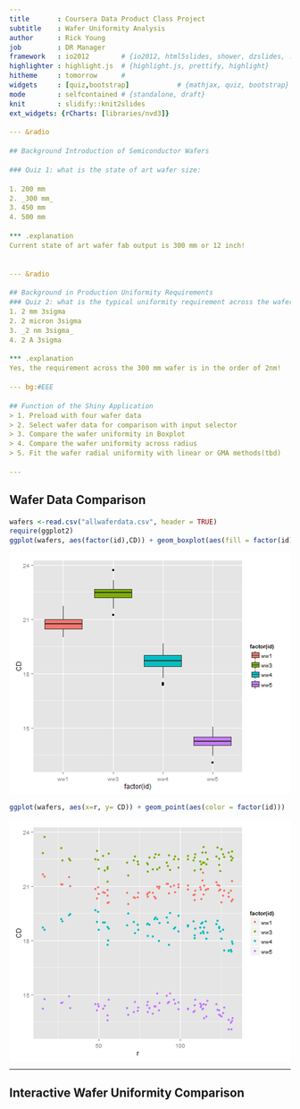 ```yaml
---
title       : Coursera Data Product Class Project
subtitle    : Wafer Uniformity Analysis
author      : Rick Young
job         : DR Manager
framework   : io2012        # {io2012, html5slides, shower, dzslides, ...}
highlighter : highlight.js  # {highlight.js, prettify, highlight}
hitheme     : tomorrow      # 
widgets     : [quiz,bootstrap]            # {mathjax, quiz, bootstrap}
mode        : selfcontained # {standalone, draft}
knit        : slidify::knit2slides
ext_widgets: {rCharts: [libraries/nvd3]}

--- &radio

## Background Introduction of Semiconductor Wafers

### Quiz 1: what is the state of art wafer size:

1. 200 mm
2. _300 mm_
3. 450 mm
4. 500 mm

*** .explanation 
Current state of art wafer fab output is 300 mm or 12 inch!


--- &radio

## Background in Production Uniformity Requirements
### Quiz 2: what is the typical uniformity requirement across the wafer:
1. 2 mm 3sigma
2. 2 micron 3sigma
3. _2 nm 3sigma_
4. 2 A 3sigma

*** .explanation 
Yes, the requirement across the 300 mm wafer is in the order of 2nm!

--- bg:#EEE

## Function of the Shiny Application
> 1. Preload with four wafer data
> 2. Select wafer data for comparison with input selector
> 3. Compare the wafer uniformity in Boxplot
> 4. Compare the wafer uniformity across radius
> 5. Fit the wafer radial uniformity with linear or GMA methods(tbd)

---
```


## Wafer Data Comparison

```r
wafers <-read.csv("allwaferdata.csv", header = TRUE)
require(ggplot2)
ggplot(wafers, aes(factor(id),CD)) + geom_boxplot(aes(fill = factor(id)))
```

<img src="assets/fig/simple-plot-1.png" title="plot of chunk simple-plot" alt="plot of chunk simple-plot" style="display: block; margin: auto;" />

```r
ggplot(wafers, aes(x=r, y= CD)) + geom_point(aes(color = factor(id)))
```

<img src="assets/fig/simple-plot-2.png" title="plot of chunk simple-plot" alt="plot of chunk simple-plot" style="display: block; margin: auto;" />

--- 

## Interactive Wafer Uniformity Comparison

<div id = 'chart1d477505cda' class = 'rChart nvd3'></div>
<script type='text/javascript'>
 $(document).ready(function(){
      drawchart1d477505cda()
    });
    function drawchart1d477505cda(){  
      var opts = {
 "dom": "chart1d477505cda",
"width":    800,
"height":    400,
"x": "r",
"y": "CD",
"group": "id",
"xlim": [      0,    150 ],
"type": "scatterChart",
"id": "chart1d477505cda" 
},
        data = [
 {
 "X": 1,
"x":      -47.12586,
"y":      -113.6432,
"CD":          21.07,
"id": "ww1",
"r":  123.026922204 
},
{
 "X": 2,
"x":      -21.97588,
"y":      -113.5862,
"CD":          20.79,
"id": "ww1",
"r": 115.6925413854 
},
{
 "X": 3,
"x":       3.174135,
"y":      -113.5291,
"CD":           21.3,
"id": "ww1",
"r": 113.5734638012 
},
{
 "X": 4,
"x":       28.32412,
"y":       -113.472,
"CD":          20.85,
"id": "ww1",
"r": 116.9536256718 
},
{
 "X": 5,
"x":       53.47416,
"y":       -113.415,
"CD":          20.11,
"id": "ww1",
"r": 125.3891861873 
},
{
 "X": 6,
"x":      -97.49921,
"y":      -81.45745,
"CD":          20.74,
"id": "ww1",
"r": 127.0488571815 
},
{
 "X": 7,
"x":      -72.34921,
"y":      -81.40037,
"CD":          20.54,
"id": "ww1",
"r": 108.9055940885 
},
{
 "X": 8,
"x":      -47.19918,
"y":      -81.34329,
"CD":          20.95,
"id": "ww1",
"r": 94.04516691833 
},
{
 "X": 9,
"x":       -22.0492,
"y":      -81.28623,
"CD":          20.42,
"id": "ww1",
"r": 84.22362143872 
},
{
 "X": 10,
"x":       3.100826,
"y":      -81.22913,
"CD":          20.66,
"id": "ww1",
"r": 81.28829363715 
},
{
 "X": 11,
"x":       28.25084,
"y":      -81.17205,
"CD":          20.97,
"id": "ww1",
"r": 85.94772633356 
},
{
 "X": 12,
"x":       53.40086,
"y":      -81.11497,
"CD":          20.65,
"id": "ww1",
"r": 97.11483000469 
},
{
 "X": 13,
"x":       78.55088,
"y":      -81.05788,
"CD":          20.28,
"id": "ww1",
"r": 112.8743578448 
},
{
 "X": 14,
"x":       103.7009,
"y":      -81.00079,
"CD":          20.17,
"id": "ww1",
"r": 131.5864911054 
},
{
 "X": 15,
"x":      -122.7225,
"y":      -49.21452,
"CD":          20.26,
"id": "ww1",
"r": 132.2228459272 
},
{
 "X": 16,
"x":      -97.57252,
"y":      -49.15741,
"CD":          20.75,
"id": "ww1",
"r": 109.2558813843 
},
{
 "X": 17,
"x":      -72.42249,
"y":      -49.10034,
"CD":          20.95,
"id": "ww1",
"r": 87.49777394835 
},
{
 "X": 18,
"x":      -47.27249,
"y":      -49.04327,
"CD":          19.99,
"id": "ww1",
"r": 68.11703636458 
},
{
 "X": 19,
"x":      -22.12248,
"y":      -48.98621,
"CD":          20.62,
"id": "ww1",
"r": 53.74991061867 
},
{
 "X": 20,
"x":       3.027533,
"y":      -48.92909,
"CD":          20.32,
"id": "ww1",
"r": 49.02266622996 
},
{
 "X": 21,
"x":       28.17754,
"y":      -48.87204,
"CD":           20.1,
"id": "ww1",
"r": 56.41320815388 
},
{
 "X": 22,
"x":       53.32751,
"y":      -48.81492,
"CD":          20.34,
"id": "ww1",
"r": 72.29605616772 
},
{
 "X": 23,
"x":       78.47756,
"y":      -48.75787,
"CD":          21.12,
"id": "ww1",
"r": 92.39078585276 
},
{
 "X": 24,
"x":       103.6276,
"y":      -48.70076,
"CD":          20.54,
"id": "ww1",
"r": 114.5008450027 
},
{
 "X": 25,
"x":      -122.7958,
"y":      -16.91448,
"CD":          20.76,
"id": "ww1",
"r": 123.9552666542 
},
{
 "X": 26,
"x":      -97.64574,
"y":       -16.8574,
"CD":          20.92,
"id": "ww1",
"r": 99.09017345281 
},
{
 "X": 27,
"x":      -72.49577,
"y":      -16.80033,
"CD":          20.62,
"id": "ww1",
"r": 74.41698566861 
},
{
 "X": 28,
"x":      -47.34576,
"y":       -16.7433,
"CD":          20.55,
"id": "ww1",
"r": 50.21911075345 
},
{
 "X": 29,
"x":      -22.19573,
"y":      -16.68618,
"CD":          21.09,
"id": "ww1",
"r":  27.7683098734 
},
{
 "X": 30,
"x":       2.954264,
"y":      -16.62913,
"CD":          21.52,
"id": "ww1",
"r": 16.88951273242 
},
{
 "X": 31,
"x":       28.10427,
"y":      -16.57205,
"CD":          21.01,
"id": "ww1",
"r": 32.62641312549 
},
{
 "X": 32,
"x":       53.25428,
"y":      -16.51496,
"CD":          20.07,
"id": "ww1",
"r":  55.7562753609 
},
{
 "X": 33,
"x":       78.40429,
"y":      -16.45788,
"CD":          20.41,
"id": "ww1",
"r": 80.11301083157 
},
{
 "X": 34,
"x":       103.5543,
"y":      -16.40078,
"CD":           20.8,
"id": "ww1",
"r": 104.8450219758 
},
{
 "X": 35,
"x":       128.7043,
"y":      -16.34366,
"CD":           20.4,
"id": "ww1",
"r": 129.7378590107 
},
{
 "X": 36,
"x":       -122.869,
"y":       15.38554,
"CD":          21.03,
"id": "ww1",
"r": 123.8285346844 
},
{
 "X": 37,
"x":      -97.71903,
"y":       15.44259,
"CD":          21.09,
"id": "ww1",
"r": 98.93170578762 
},
{
 "X": 38,
"x":      -72.56901,
"y":       15.49966,
"CD":          20.37,
"id": "ww1",
"r": 74.20579945325 
},
{
 "X": 39,
"x":      -47.41904,
"y":       15.55672,
"CD":          20.92,
"id": "ww1",
"r": 49.90567995409 
},
{
 "X": 40,
"x":      -22.26902,
"y":        15.6138,
"CD":          21.08,
"id": "ww1",
"r": 27.19742638928 
},
{
 "X": 41,
"x":       2.881018,
"y":       15.67087,
"CD":          21.66,
"id": "ww1",
"r": 15.93350028315 
},
{
 "X": 42,
"x":       28.03103,
"y":       15.72794,
"CD":          21.48,
"id": "ww1",
"r": 32.14197784058 
},
{
 "X": 43,
"x":       53.18101,
"y":       15.78504,
"CD":          20.79,
"id": "ww1",
"r": 55.47420402693 
},
{
 "X": 44,
"x":       78.33102,
"y":       15.84213,
"CD":          20.53,
"id": "ww1",
"r": 79.91696801792 
},
{
 "X": 45,
"x":        103.481,
"y":       15.89922,
"CD":          21.04,
"id": "ww1",
"r": 104.6952843141 
},
{
 "X": 46,
"x":        128.631,
"y":        15.9563,
"CD":          20.61,
"id": "ww1",
"r": 129.6168880613 
},
{
 "X": 47,
"x":      -122.9424,
"y":       47.68547,
"CD":          21.28,
"id": "ww1",
"r": 131.8663632883 
},
{
 "X": 48,
"x":      -97.79234,
"y":       47.74257,
"CD":          20.23,
"id": "ww1",
"r": 108.8241460012 
},
{
 "X": 49,
"x":      -72.64233,
"y":       47.79964,
"CD":          20.87,
"id": "ww1",
"r": 86.95811458374 
},
{
 "X": 50,
"x":      -47.49231,
"y":       47.85668,
"CD":          20.63,
"id": "ww1",
"r": 67.42240970003 
},
{
 "X": 51,
"x":      -22.34233,
"y":       47.91378,
"CD":          20.66,
"id": "ww1",
"r": 52.86690858862 
},
{
 "X": 52,
"x":       2.807684,
"y":       47.97083,
"CD":          20.83,
"id": "ww1",
"r": 48.05292520058 
},
{
 "X": 53,
"x":       27.95771,
"y":       48.02794,
"CD":          20.48,
"id": "ww1",
"r":  55.5726242775 
},
{
 "X": 54,
"x":       53.10772,
"y":       48.08501,
"CD":          20.39,
"id": "ww1",
"r": 71.64215316626 
},
{
 "X": 55,
"x":       78.25773,
"y":       48.14211,
"CD":          21.11,
"id": "ww1",
"r": 91.88000359167 
},
{
 "X": 56,
"x":       103.4077,
"y":       48.19918,
"CD":          21.74,
"id": "ww1",
"r": 114.0890589494 
},
{
 "X": 57,
"x":       -97.8656,
"y":       80.04258,
"CD":          20.47,
"id": "ww1",
"r": 126.4297839768 
},
{
 "X": 58,
"x":      -72.71557,
"y":       80.09961,
"CD":          20.49,
"id": "ww1",
"r": 108.1827234016 
},
{
 "X": 59,
"x":      -47.56559,
"y":       80.15672,
"CD":           20.6,
"id": "ww1",
"r": 93.20721599322 
},
{
 "X": 60,
"x":      -22.41558,
"y":       80.21376,
"CD":          20.61,
"id": "ww1",
"r": 83.28688684345 
},
{
 "X": 61,
"x":       2.734433,
"y":       80.27084,
"CD":           20.6,
"id": "ww1",
"r": 80.31740084276 
},
{
 "X": 62,
"x":       27.88443,
"y":       80.32795,
"CD":          20.32,
"id": "ww1",
"r": 85.03011812074 
},
{
 "X": 63,
"x":       53.03444,
"y":       80.38503,
"CD":          21.04,
"id": "ww1",
"r":  96.3037116326 
},
{
 "X": 64,
"x":       78.18444,
"y":        80.4421,
"CD":          20.92,
"id": "ww1",
"r": 112.1772620032 
},
{
 "X": 65,
"x":       103.3344,
"y":       80.49911,
"CD":          20.76,
"id": "ww1",
"r": 130.9889496643 
},
{
 "X": 66,
"x":      -47.63891,
"y":       112.4567,
"CD":          21.22,
"id": "ww1",
"r":  122.130975272 
},
{
 "X": 67,
"x":       -22.4889,
"y":       112.5138,
"CD":          21.03,
"id": "ww1",
"r":  114.739294985 
},
{
 "X": 68,
"x":       2.661116,
"y":       112.5708,
"CD":          20.82,
"id": "ww1",
"r": 112.6022493159 
},
{
 "X": 69,
"x":       27.81109,
"y":       112.6279,
"CD":           20.8,
"id": "ww1",
"r": 116.0107778846 
},
{
 "X": 70,
"x":       52.96112,
"y":        112.685,
"CD":           20.8,
"id": "ww1",
"r": 124.5101982034 
},
{
 "X": 71,
"x":      -47.13216,
"y":      -113.6007,
"CD":          23.12,
"id": "ww3",
"r": 122.9900790583 
},
{
 "X": 72,
"x":      -21.98217,
"y":      -113.5457,
"CD":          22.84,
"id": "ww3",
"r": 115.6539743649 
},
{
 "X": 73,
"x":       3.167822,
"y":      -113.4907,
"CD":          22.87,
"id": "ww3",
"r": 113.5349024869 
},
{
 "X": 74,
"x":       28.31782,
"y":      -113.4356,
"CD":          22.47,
"id": "ww3",
"r": 116.9167835553 
},
{
 "X": 75,
"x":       53.46785,
"y":      -113.3806,
"CD":          23.04,
"id": "ww3",
"r": 125.3553805785 
},
{
 "X": 76,
"x":      -97.50289,
"y":      -81.41088,
"CD":          22.62,
"id": "ww3",
"r": 127.0218285994 
},
{
 "X": 77,
"x":      -72.35289,
"y":      -81.35582,
"CD":          22.58,
"id": "ww3",
"r": 108.8747451856 
},
{
 "X": 78,
"x":      -47.20289,
"y":      -81.30079,
"CD":          21.91,
"id": "ww3",
"r": 94.01027219925 
},
{
 "X": 79,
"x":      -22.05289,
"y":      -81.24576,
"CD":          22.57,
"id": "ww3",
"r": 84.18553008285 
},
{
 "X": 80,
"x":       3.097125,
"y":       -81.1907,
"CD":          22.58,
"id": "ww3",
"r": 81.24975045965 
},
{
 "X": 81,
"x":       28.24715,
"y":      -81.13564,
"CD":          21.94,
"id": "ww3",
"r": 85.91212697479 
},
{
 "X": 82,
"x":       53.39717,
"y":       -81.0806,
"CD":          22.63,
"id": "ww3",
"r": 97.08409478575 
},
{
 "X": 83,
"x":        78.5472,
"y":      -81.02553,
"CD":          22.21,
"id": "ww3",
"r":  112.848567291 
},
{
 "X": 84,
"x":       103.6972,
"y":      -80.97047,
"CD":          22.42,
"id": "ww3",
"r": 131.5649128752 
},
{
 "X": 85,
"x":      -122.7236,
"y":      -49.16593,
"CD":          22.54,
"id": "ww3",
"r": 132.2057890931 
},
{
 "X": 86,
"x":      -97.57363,
"y":      -49.11088,
"CD":          22.75,
"id": "ww3",
"r": 109.2359455754 
},
{
 "X": 87,
"x":      -72.42358,
"y":      -49.05584,
"CD":          22.01,
"id": "ww3",
"r": 87.47371249765 
},
{
 "X": 88,
"x":      -47.27359,
"y":      -49.00079,
"CD":          21.58,
"id": "ww3",
"r": 68.08722150383 
},
{
 "X": 89,
"x":      -22.12358,
"y":      -48.94576,
"CD":          21.87,
"id": "ww3",
"r": 53.71350122636 
},
{
 "X": 90,
"x":       3.026428,
"y":      -48.89068,
"CD":          22.94,
"id": "ww3",
"r":  48.9842613224 
},
{
 "X": 91,
"x":       28.17645,
"y":      -48.83566,
"CD":          22.79,
"id": "ww3",
"r": 56.38114952924 
},
{
 "X": 92,
"x":       53.32642,
"y":      -48.78057,
"CD":          22.63,
"id": "ww3",
"r": 72.27206292573 
},
{
 "X": 93,
"x":       78.47647,
"y":      -48.72553,
"CD":           22.1,
"id": "ww3",
"r": 92.37279695582 
},
{
 "X": 94,
"x":       103.6265,
"y":      -48.67044,
"CD":          23.16,
"id": "ww3",
"r": 114.4869566022 
},
{
 "X": 95,
"x":      -122.7943,
"y":      -16.86591,
"CD":           22.5,
"id": "ww3",
"r": 123.9471622613 
},
{
 "X": 96,
"x":      -97.64426,
"y":      -16.81087,
"CD":          22.49,
"id": "ww3",
"r": 99.08080975196 
},
{
 "X": 97,
"x":      -72.49426,
"y":      -16.75583,
"CD":          22.22,
"id": "ww3",
"r": 74.40548079232 
},
{
 "X": 98,
"x":      -47.34426,
"y":      -16.70084,
"CD":          21.95,
"id": "ww3",
"r": 50.20355576703 
},
{
 "X": 99,
"x":      -22.19423,
"y":      -16.64576,
"CD":          22.42,
"id": "ww3",
"r": 27.74284000009 
},
{
 "X": 100,
"x":       2.955752,
"y":      -16.59073,
"CD":          23.72,
"id": "ww3",
"r": 16.85196700146 
},
{
 "X": 101,
"x":       28.10578,
"y":      -16.53567,
"CD":          22.41,
"id": "ww3",
"r": 32.60925101497 
},
{
 "X": 102,
"x":       53.25578,
"y":       -16.4806,
"CD":          22.05,
"id": "ww3",
"r": 55.74754057148 
},
{
 "X": 103,
"x":       78.40578,
"y":      -16.42554,
"CD":          22.19,
"id": "ww3",
"r": 80.10783171264 
},
{
 "X": 104,
"x":       103.5558,
"y":      -16.37046,
"CD":          22.66,
"id": "ww3",
"r": 104.8417649329 
},
{
 "X": 105,
"x":       128.7058,
"y":      -16.31536,
"CD":          22.87,
"id": "ww3",
"r": 129.7357850617 
},
{
 "X": 106,
"x":       -122.865,
"y":        15.4341,
"CD":          22.17,
"id": "ww3",
"r": 123.8306087678 
},
{
 "X": 107,
"x":      -97.71496,
"y":       15.48911,
"CD":          22.02,
"id": "ww3",
"r": 98.93495811084 
},
{
 "X": 108,
"x":      -72.56494,
"y":       15.54413,
"CD":          22.36,
"id": "ww3",
"r": 74.21112109826 
},
{
 "X": 109,
"x":      -47.41496,
"y":       15.59916,
"CD":          22.46,
"id": "ww3",
"r": 49.91505008018 
},
{
 "X": 110,
"x":      -22.26493,
"y":       15.65422,
"CD":           23.1,
"id": "ww3",
"r": 27.21730537201 
},
{
 "X": 111,
"x":       2.885103,
"y":       15.70927,
"CD":          22.81,
"id": "ww3",
"r": 15.97200623759 
},
{
 "X": 112,
"x":       28.03511,
"y":       15.76432,
"CD":          22.52,
"id": "ww3",
"r": 32.16335146987 
},
{
 "X": 113,
"x":       53.18509,
"y":        15.8194,
"CD":          21.24,
"id": "ww3",
"r": 55.48790151617 
},
{
 "X": 114,
"x":       78.33511,
"y":       15.87446,
"CD":          22.28,
"id": "ww3",
"r": 79.92739166896 
},
{
 "X": 115,
"x":       103.4851,
"y":       15.92954,
"CD":          22.48,
"id": "ww3",
"r":  104.703945325 
},
{
 "X": 116,
"x":       128.6351,
"y":       15.98462,
"CD":          22.86,
"id": "ww3",
"r":  129.624446107 
},
{
 "X": 117,
"x":      -122.9357,
"y":       47.73404,
"CD":          22.92,
"id": "ww3",
"r": 131.8776892018 
},
{
 "X": 118,
"x":      -97.78564,
"y":       47.78909,
"CD":          21.85,
"id": "ww3",
"r": 108.8385433256 
},
{
 "X": 119,
"x":      -72.63563,
"y":       47.84413,
"CD":          22.74,
"id": "ww3",
"r": 86.97698270781 
},
{
 "X": 120,
"x":       -47.4856,
"y":       47.89914,
"CD":          22.29,
"id": "ww3",
"r": 67.44783035873 
},
{
 "X": 121,
"x":      -22.33563,
"y":        47.9542,
"CD":          22.66,
"id": "ww3",
"r": 52.90071516659 
},
{
 "X": 122,
"x":       2.814388,
"y":       48.00921,
"CD":          22.47,
"id": "ww3",
"r": 48.09163154478 
},
{
 "X": 123,
"x":       27.96441,
"y":        48.0643,
"CD":          21.96,
"id": "ww3",
"r": 55.60742001872 
},
{
 "X": 124,
"x":       53.11443,
"y":       48.11936,
"CD":          22.43,
"id": "ww3",
"r": 71.67018544021 
},
{
 "X": 125,
"x":       78.26444,
"y":       48.17442,
"CD":          22.29,
"id": "ww3",
"r": 91.90265127215 
},
{
 "X": 126,
"x":       103.4144,
"y":       48.22948,
"CD":           22.3,
"id": "ww3",
"r": 114.1079351686 
},
{
 "X": 127,
"x":      -97.85635,
"y":        80.0891,
"CD":          22.76,
"id": "ww3",
"r": 126.4520825219 
},
{
 "X": 128,
"x":      -72.70629,
"y":       80.14409,
"CD":          22.42,
"id": "ww3",
"r": 108.2094255021 
},
{
 "X": 129,
"x":       -47.5563,
"y":       80.19913,
"CD":          22.69,
"id": "ww3",
"r": 93.23895174468 
},
{
 "X": 130,
"x":      -22.40629,
"y":       80.25415,
"CD":          21.92,
"id": "ww3",
"r": 83.32328860401 
},
{
 "X": 131,
"x":       2.743725,
"y":       80.30922,
"CD":          21.79,
"id": "ww3",
"r": 80.35607533898 
},
{
 "X": 132,
"x":       27.89372,
"y":        80.3643,
"CD":          22.76,
"id": "ww3",
"r": 85.06750454744 
},
{
 "X": 133,
"x":       53.04374,
"y":       80.41934,
"CD":          22.48,
"id": "ww3",
"r": 96.33747245607 
},
{
 "X": 134,
"x":       78.19375,
"y":       80.47438,
"CD":          22.37,
"id": "ww3",
"r": 112.2068998567 
},
{
 "X": 135,
"x":       103.3437,
"y":        80.5294,
"CD":          22.65,
"id": "ww3",
"r": 131.0149021831 
},
{
 "X": 136,
"x":      -47.62699,
"y":       112.4991,
"CD":          22.65,
"id": "ww3",
"r": 122.1653702048 
},
{
 "X": 137,
"x":      -22.47698,
"y":       112.5542,
"CD":          22.31,
"id": "ww3",
"r": 114.7765767374 
},
{
 "X": 138,
"x":       2.673048,
"y":       112.6092,
"CD":          21.94,
"id": "ww3",
"r": 112.6409211177 
},
{
 "X": 139,
"x":       27.82303,
"y":       112.6642,
"CD":          22.19,
"id": "ww3",
"r": 116.0488817698 
},
{
 "X": 140,
"x":       52.97306,
"y":       112.7193,
"CD":          21.82,
"id": "ww3",
"r": 124.5463194087 
},
{
 "X": 141,
"x":      -47.14779,
"y":      -113.6132,
"CD":          19.07,
"id": "ww4",
"r": 123.0076148705 
},
{
 "X": 142,
"x":      -21.99781,
"y":      -113.5656,
"CD":          19.05,
"id": "ww4",
"r": 115.6764848539 
},
{
 "X": 143,
"x":       3.152197,
"y":       -113.518,
"CD":          18.98,
"id": "ww4",
"r": 113.5617570748 
},
{
 "X": 144,
"x":        28.3022,
"y":      -113.4704,
"CD":          18.43,
"id": "ww4",
"r": 116.9467665265 
},
{
 "X": 145,
"x":       53.45226,
"y":      -113.4228,
"CD":          18.08,
"id": "ww4",
"r": 125.3869038574 
},
{
 "X": 146,
"x":      -97.50902,
"y":      -81.40839,
"CD":          17.42,
"id": "ww4",
"r": 127.0249382749 
},
{
 "X": 147,
"x":      -72.35901,
"y":      -81.36077,
"CD":          18.27,
"id": "ww4",
"r": 108.8825110988 
},
{
 "X": 148,
"x":      -47.20898,
"y":      -81.31318,
"CD":           19.5,
"id": "ww4",
"r": 94.02404497974 
},
{
 "X": 149,
"x":      -22.05898,
"y":      -81.26559,
"CD":          19.17,
"id": "ww4",
"r": 84.20626293031 
},
{
 "X": 150,
"x":       3.091048,
"y":      -81.21799,
"CD":          18.86,
"id": "ww4",
"r": 81.27678929054 
},
{
 "X": 151,
"x":       28.24108,
"y":      -81.17039,
"CD":          19.18,
"id": "ww4",
"r": 85.94295091698 
},
{
 "X": 152,
"x":       53.39111,
"y":       -81.1228,
"CD":           18.7,
"id": "ww4",
"r": 97.11600952918 
},
{
 "X": 153,
"x":       78.54115,
"y":       -81.0752,
"CD":          18.91,
"id": "ww4",
"r": 112.8800261267 
},
{
 "X": 154,
"x":       103.6911,
"y":      -81.02762,
"CD":          17.38,
"id": "ww4",
"r": 131.5952864736 
},
{
 "X": 155,
"x":      -122.7202,
"y":      -49.15599,
"CD":           17.8,
"id": "ww4",
"r": 132.1989366104 
},
{
 "X": 156,
"x":      -97.57015,
"y":      -49.10836,
"CD":          18.65,
"id": "ww4",
"r": 109.2317041564 
},
{
 "X": 157,
"x":       -72.4201,
"y":      -49.06075,
"CD":          18.94,
"id": "ww4",
"r":  87.4735850104 
},
{
 "X": 158,
"x":      -47.27011,
"y":      -49.01316,
"CD":          19.49,
"id": "ww4",
"r": 68.09370861245 
},
{
 "X": 159,
"x":      -22.12009,
"y":      -48.96558,
"CD":          18.99,
"id": "ww4",
"r": 53.73012568703 
},
{
 "X": 160,
"x":       3.029932,
"y":      -48.91795,
"CD":          19.01,
"id": "ww4",
"r": 49.01169574833 
},
{
 "X": 161,
"x":       28.17996,
"y":      -48.87039,
"CD":          18.63,
"id": "ww4",
"r": 56.41298755033 
},
{
 "X": 162,
"x":       53.32994,
"y":      -48.82276,
"CD":           18.4,
"id": "ww4",
"r":  72.3031423551 
},
{
 "X": 163,
"x":          78.48,
"y":       -48.7752,
"CD":          18.99,
"id": "ww4",
"r": 92.40200503799 
},
{
 "X": 164,
"x":         103.63,
"y":      -48.72759,
"CD":          18.39,
"id": "ww4",
"r": 114.5144310871 
},
{
 "X": 165,
"x":      -122.7812,
"y":      -16.85592,
"CD":          18.68,
"id": "ww4",
"r":     123.932825 
},
{
 "X": 166,
"x":       -97.6312,
"y":      -16.80833,
"CD":          19.34,
"id": "ww4",
"r": 99.06750814888 
},
{
 "X": 167,
"x":       -72.4812,
"y":      -16.76073,
"CD":          18.57,
"id": "ww4",
"r": 74.39386012013 
},
{
 "X": 168,
"x":      -47.33119,
"y":      -16.71318,
"CD":          18.59,
"id": "ww4",
"r": 50.19533775689 
},
{
 "X": 169,
"x":      -22.18115,
"y":      -16.66554,
"CD":          19.05,
"id": "ww4",
"r": 27.74425415855 
},
{
 "X": 170,
"x":        2.96885,
"y":      -16.61796,
"CD":          18.59,
"id": "ww4",
"r": 16.88107416263 
},
{
 "X": 171,
"x":       28.11889,
"y":      -16.57037,
"CD":          19.44,
"id": "ww4",
"r": 32.63815461648 
},
{
 "X": 172,
"x":       53.26891,
"y":      -16.52277,
"CD":          17.99,
"id": "ww4",
"r": 55.77256226014 
},
{
 "X": 173,
"x":       78.41892,
"y":      -16.47517,
"CD":          18.93,
"id": "ww4",
"r": 80.13088194008 
},
{
 "X": 174,
"x":       103.5689,
"y":      -16.42758,
"CD":          18.82,
"id": "ww4",
"r": 104.8636373195 
},
{
 "X": 175,
"x":        128.719,
"y":      -16.37998,
"CD":          17.39,
"id": "ww4",
"r": 129.7570217977 
},
{
 "X": 176,
"x":      -122.8424,
"y":       15.44408,
"CD":          18.72,
"id": "ww4",
"r": 123.8094295472 
},
{
 "X": 177,
"x":      -97.69234,
"y":       15.49166,
"CD":          18.48,
"id": "ww4",
"r": 98.91301645502 
},
{
 "X": 178,
"x":      -72.54232,
"y":       15.53925,
"CD":          18.85,
"id": "ww4",
"r":  74.1879807081 
},
{
 "X": 179,
"x":      -47.39232,
"y":       15.58683,
"CD":          19.58,
"id": "ww4",
"r": 49.88969096348 
},
{
 "X": 180,
"x":      -22.24228,
"y":       15.63444,
"CD":          19.16,
"id": "ww4",
"r": 27.18740027498 
},
{
 "X": 181,
"x":       2.907759,
"y":       15.68205,
"CD":          18.71,
"id": "ww4",
"r": 15.94934966087 
},
{
 "X": 182,
"x":       28.05778,
"y":       15.72964,
"CD":          19.38,
"id": "ww4",
"r": 32.16614047501 
},
{
 "X": 183,
"x":       53.20779,
"y":       15.77725,
"CD":          17.73,
"id": "ww4",
"r": 55.49766242146 
},
{
 "X": 184,
"x":        78.3578,
"y":       15.82485,
"CD":          18.89,
"id": "ww4",
"r": 79.93979421016 
},
{
 "X": 185,
"x":       103.5078,
"y":       15.87243,
"CD":          18.78,
"id": "ww4",
"r": 104.7177095574 
},
{
 "X": 186,
"x":       128.6578,
"y":       15.92002,
"CD":          17.43,
"id": "ww4",
"r": 129.6390239767 
},
{
 "X": 187,
"x":      -122.9035,
"y":       47.74406,
"CD":          17.92,
"id": "ww4",
"r": 131.8513010081 
},
{
 "X": 188,
"x":      -97.75346,
"y":       47.79166,
"CD":          18.13,
"id": "ww4",
"r": 108.8107609914 
},
{
 "X": 189,
"x":      -72.60343,
"y":       47.83927,
"CD":          17.96,
"id": "ww4",
"r": 86.94741975411 
},
{
 "X": 190,
"x":       -47.4534,
"y":       47.88684,
"CD":          18.82,
"id": "ww4",
"r":  67.4164269058 
},
{
 "X": 191,
"x":      -22.30342,
"y":       47.93446,
"CD":          18.99,
"id": "ww4",
"r": 52.86922544532 
},
{
 "X": 192,
"x":       2.846613,
"y":       47.98202,
"CD":          19.66,
"id": "ww4",
"r": 48.06638585178 
},
{
 "X": 193,
"x":       27.99664,
"y":       48.02965,
"CD":          18.74,
"id": "ww4",
"r": 55.59369685866 
},
{
 "X": 194,
"x":       53.14668,
"y":       48.07723,
"CD":          19.02,
"id": "ww4",
"r": 71.66581918527 
},
{
 "X": 195,
"x":       78.29669,
"y":       48.12484,
"CD":          19.26,
"id": "ww4",
"r": 91.90414511861 
},
{
 "X": 196,
"x":       103.4467,
"y":       48.17241,
"CD":           18.5,
"id": "ww4",
"r": 114.1131054091 
},
{
 "X": 197,
"x":      -97.81459,
"y":       80.09169,
"CD":          18.57,
"id": "ww4",
"r": 126.4214096739 
},
{
 "X": 198,
"x":      -72.66454,
"y":       80.13927,
"CD":          19.05,
"id": "ww4",
"r": 108.1778071951 
},
{
 "X": 199,
"x":      -47.51455,
"y":       80.18687,
"CD":          17.74,
"id": "ww4",
"r": 93.20711658505 
},
{
 "X": 200,
"x":      -22.36452,
"y":       80.23444,
"CD":          18.21,
"id": "ww4",
"r": 83.29307964617 
},
{
 "X": 201,
"x":       2.785503,
"y":       80.28206,
"CD":          18.24,
"id": "ww4",
"r": 80.33036900704 
},
{
 "X": 202,
"x":       27.93551,
"y":       80.32967,
"CD":          19.27,
"id": "ww4",
"r": 85.04850734298 
},
{
 "X": 203,
"x":       53.08554,
"y":       80.37726,
"CD":          18.63,
"id": "ww4",
"r": 96.32537818353 
},
{
 "X": 204,
"x":       78.23557,
"y":       80.42484,
"CD":          18.71,
"id": "ww4",
"r": 112.2005316487 
},
{
 "X": 205,
"x":       103.3856,
"y":       80.47235,
"CD":          17.46,
"id": "ww4",
"r": 131.0129054784 
},
{
 "X": 206,
"x":      -47.57562,
"y":       112.4869,
"CD":          18.89,
"id": "ww4",
"r": 122.1341159955 
},
{
 "X": 207,
"x":      -22.42562,
"y":       112.5345,
"CD":          18.69,
"id": "ww4",
"r": 114.7472096508 
},
{
 "X": 208,
"x":       2.724428,
"y":       112.5821,
"CD":           18.4,
"id": "ww4",
"r": 112.6150600423 
},
{
 "X": 209,
"x":       27.87441,
"y":       112.6296,
"CD":          18.09,
"id": "ww4",
"r":  116.027623991 
},
{
 "X": 210,
"x":       53.02446,
"y":       112.6772,
"CD":           18.5,
"id": "ww4",
"r": 124.5300957927 
},
{
 "X": 211,
"x":      -47.28884,
"y":      -113.5323,
"CD":          14.14,
"id": "ww5",
"r": 122.9870624571 
},
{
 "X": 212,
"x":      -22.13881,
"y":       -113.512,
"CD":          14.44,
"id": "ww5",
"r": 115.6507719482 
},
{
 "X": 213,
"x":       3.011251,
"y":      -113.4916,
"CD":          14.18,
"id": "ww5",
"r": 113.5315414462 
},
{
 "X": 214,
"x":        28.1613,
"y":      -113.4712,
"CD":          14.65,
"id": "ww5",
"r": 116.9135237991 
},
{
 "X": 215,
"x":       53.31139,
"y":      -113.4509,
"CD":          13.78,
"id": "ww5",
"r": 125.3523474632 
},
{
 "X": 216,
"x":      -97.61519,
"y":      -81.27305,
"CD":          14.28,
"id": "ww5",
"r": 127.0198172532 
},
{
 "X": 217,
"x":      -72.46514,
"y":      -81.25267,
"CD":          14.39,
"id": "ww5",
"r": 108.8723697609 
},
{
 "X": 218,
"x":      -47.31506,
"y":      -81.23232,
"CD":          15.04,
"id": "ww5",
"r": 94.00747159341 
},
{
 "X": 219,
"x":      -22.16503,
"y":      -81.21196,
"CD":          14.33,
"id": "ww5",
"r": 84.18236752398 
},
{
 "X": 220,
"x":       2.985059,
"y":      -81.19157,
"CD":          14.23,
"id": "ww5",
"r": 81.24642525243 
},
{
 "X": 221,
"x":       28.13513,
"y":       -81.1712,
"CD":          15.05,
"id": "ww5",
"r":  85.9089590762 
},
{
 "X": 222,
"x":       53.28519,
"y":      -81.15083,
"CD":          14.49,
"id": "ww5",
"r":  97.0812478444 
},
{
 "X": 223,
"x":       78.43526,
"y":      -81.13044,
"CD":          14.39,
"id": "ww5",
"r": 112.8460823682 
},
{
 "X": 224,
"x":       103.5853,
"y":      -81.11005,
"CD":          13.08,
"id": "ww5",
"r":  131.562740117 
},
{
 "X": 225,
"x":      -122.7915,
"y":      -48.99336,
"CD":          13.68,
"id": "ww5",
"r": 132.2047722147 
},
{
 "X": 226,
"x":       -97.6414,
"y":      -48.97296,
"CD":           14.7,
"id": "ww5",
"r": 109.2345815441 
},
{
 "X": 227,
"x":      -72.49131,
"y":       -48.9526,
"CD":          14.52,
"id": "ww5",
"r": 87.47197878336 
},
{
 "X": 228,
"x":      -47.34126,
"y":      -48.93225,
"CD":          13.87,
"id": "ww5",
"r": 68.08494685648 
},
{
 "X": 229,
"x":      -22.19121,
"y":      -48.91188,
"CD":          14.36,
"id": "ww5",
"r":  53.7105372008 
},
{
 "X": 230,
"x":       2.958857,
"y":      -48.89148,
"CD":          14.13,
"id": "ww5",
"r": 48.98093150744 
},
{
 "X": 231,
"x":       28.10893,
"y":      -48.87115,
"CD":          14.72,
"id": "ww5",
"r": 56.37819834003 
},
{
 "X": 232,
"x":       53.25894,
"y":      -48.85073,
"CD":          14.57,
"id": "ww5",
"r": 72.26969289721 
},
{
 "X": 233,
"x":       78.40905,
"y":      -48.83036,
"CD":          14.51,
"id": "ww5",
"r": 92.37090006941 
},
{
 "X": 234,
"x":       103.5591,
"y":      -48.80995,
"CD":          14.46,
"id": "ww5",
"r": 114.4853633082 
},
{
 "X": 235,
"x":      -122.8176,
"y":      -16.69326,
"CD":          14.11,
"id": "ww5",
"r": 123.9468749069 
},
{
 "X": 236,
"x":      -97.66747,
"y":      -16.67289,
"CD":          14.17,
"id": "ww5",
"r": 99.08037120012 
},
{
 "X": 237,
"x":      -72.51744,
"y":      -16.65254,
"CD":          14.28,
"id": "ww5",
"r": 74.40488016659 
},
{
 "X": 238,
"x":      -47.36739,
"y":      -16.63221,
"CD":          14.35,
"id": "ww5",
"r": 50.20259002179 
},
{
 "X": 239,
"x":       -22.2173,
"y":      -16.61181,
"CD":          14.55,
"id": "ww5",
"r": 27.74095619776 
},
{
 "X": 240,
"x":       2.932738,
"y":      -16.59146,
"CD":          14.74,
"id": "ww5",
"r":  16.8486645497 
},
{
 "X": 241,
"x":       28.08281,
"y":      -16.57109,
"CD":          14.25,
"id": "ww5",
"r": 32.60744150166 
},
{
 "X": 242,
"x":       53.23287,
"y":       -16.5507,
"CD":          13.83,
"id": "ww5",
"r": 55.74642696108 
},
{
 "X": 243,
"x":       78.38293,
"y":      -16.53031,
"CD":          14.01,
"id": "ww5",
"r": 80.10702131574 
},
{
 "X": 244,
"x":        103.533,
"y":      -16.50992,
"CD":          14.18,
"id": "ww5",
"r": 104.8411157295 
},
{
 "X": 245,
"x":       128.6831,
"y":      -16.48947,
"CD":          13.07,
"id": "ww5",
"r": 129.7352798837 
},
{
 "X": 246,
"x":      -122.8437,
"y":       15.60684,
"CD":          13.88,
"id": "ww5",
"r": 123.8311272842 
},
{
 "X": 247,
"x":      -97.69363,
"y":       15.62717,
"CD":          14.55,
"id": "ww5",
"r": 98.93560423218 
},
{
 "X": 248,
"x":      -72.54356,
"y":       15.64752,
"CD":          14.08,
"id": "ww5",
"r": 74.21194634036 
},
{
 "X": 249,
"x":      -47.39353,
"y":       15.66788,
"CD":          14.47,
"id": "ww5",
"r": 49.91622130686 
},
{
 "X": 250,
"x":      -22.24345,
"y":       15.68825,
"CD":          14.52,
"id": "ww5",
"r": 27.21933606767 
},
{
 "X": 251,
"x":       2.906633,
"y":       15.70863,
"CD":          14.22,
"id": "ww5",
"r": 15.97528002489 
},
{
 "X": 252,
"x":       28.05668,
"y":       15.72898,
"CD":          14.89,
"id": "ww5",
"r": 32.16485822233 
},
{
 "X": 253,
"x":       53.20672,
"y":       15.74938,
"CD":          13.56,
"id": "ww5",
"r": 55.48871978648 
},
{
 "X": 254,
"x":       78.35678,
"y":       15.76976,
"CD":           14.4,
"id": "ww5",
"r": 79.92790690632 
},
{
 "X": 255,
"x":       103.5069,
"y":       15.79016,
"CD":          14.22,
"id": "ww5",
"r": 104.7043814768 
},
{
 "X": 256,
"x":       128.6569,
"y":       15.81058,
"CD":           13.6,
"id": "ww5",
"r":  129.624736673 
},
{
 "X": 257,
"x":      -122.8699,
"y":       47.90684,
"CD":          13.52,
"id": "ww5",
"r": 131.8790265539 
},
{
 "X": 258,
"x":       -97.7198,
"y":       47.92721,
"CD":          14.08,
"id": "ww5",
"r": 108.8401431937 
},
{
 "X": 259,
"x":      -72.56974,
"y":       47.94757,
"CD":          14.13,
"id": "ww5",
"r":  86.9789436161 
},
{
 "X": 260,
"x":      -47.41965,
"y":       47.96791,
"CD":          14.24,
"id": "ww5",
"r": 67.45030463898 
},
{
 "X": 261,
"x":      -22.26963,
"y":       47.98829,
"CD":           14.2,
"id": "ww5",
"r": 52.90380324193 
},
{
 "X": 262,
"x":       2.880442,
"y":       48.00862,
"CD":          14.47,
"id": "ww5",
"r": 48.09495337787 
},
{
 "X": 263,
"x":       28.03051,
"y":       48.02904,
"CD":          13.83,
"id": "ww5",
"r": 55.61023443739 
},
{
 "X": 264,
"x":       53.18057,
"y":        48.0494,
"CD":          14.03,
"id": "ww5",
"r": 71.67229496734 
},
{
 "X": 265,
"x":       78.33065,
"y":       48.06981,
"CD":          14.91,
"id": "ww5",
"r": 91.90428370244 
},
{
 "X": 266,
"x":       103.4807,
"y":       48.09018,
"CD":          14.21,
"id": "ww5",
"r": 114.1092489018 
},
{
 "X": 267,
"x":      -97.74596,
"y":        80.2273,
"CD":          13.96,
"id": "ww5",
"r": 126.4543093833 
},
{
 "X": 268,
"x":      -72.59584,
"y":       80.24762,
"CD":          14.03,
"id": "ww5",
"r":  108.211997953 
},
{
 "X": 269,
"x":      -47.44581,
"y":       80.26801,
"CD":          14.57,
"id": "ww5",
"r": 93.24193432097 
},
{
 "X": 270,
"x":      -22.29574,
"y":       80.28833,
"CD":          13.93,
"id": "ww5",
"r": 83.32656212959 
},
{
 "X": 271,
"x":       2.854325,
"y":       80.30872,
"CD":          14.59,
"id": "ww5",
"r": 80.35942806693 
},
{
 "X": 272,
"x":       28.00437,
"y":       80.32912,
"CD":          14.33,
"id": "ww5",
"r": 85.07063100196 
},
{
 "X": 273,
"x":       53.15443,
"y":       80.34949,
"CD":           14.7,
"id": "ww5",
"r": 96.34019914805 
},
{
 "X": 274,
"x":        78.3045,
"y":       80.36987,
"CD":          14.49,
"id": "ww5",
"r": 112.2092274462 
},
{
 "X": 275,
"x":       103.4545,
"y":       80.39021,
"CD":          13.45,
"id": "ww5",
"r": 131.0168669832 
},
{
 "X": 276,
"x":      -47.47199,
"y":       112.5681,
"CD":          14.45,
"id": "ww5",
"r": 122.1686005984 
},
{
 "X": 277,
"x":      -22.32194,
"y":       112.5884,
"CD":          13.68,
"id": "ww5",
"r": 114.7798624321 
},
{
 "X": 278,
"x":        2.82815,
"y":       112.6088,
"CD":           14.3,
"id": "ww5",
"r": 112.6443086439 
},
{
 "X": 279,
"x":       27.97818,
"y":       112.6291,
"CD":          13.79,
"id": "ww5",
"r": 116.0521121002 
},
{
 "X": 280,
"x":       53.12826,
"y":       112.6495,
"CD":          13.83,
"id": "ww5",
"r": 124.5492748308 
} 
]
  
      if(!(opts.type==="pieChart" || opts.type==="sparklinePlus" || opts.type==="bulletChart")) {
        var data = d3.nest()
          .key(function(d){
            //return opts.group === undefined ? 'main' : d[opts.group]
            //instead of main would think a better default is opts.x
            return opts.group === undefined ? opts.y : d[opts.group];
          })
          .entries(data);
      }
      
      if (opts.disabled != undefined){
        data.map(function(d, i){
          d.disabled = opts.disabled[i]
        })
      }
      
      nv.addGraph(function() {
        var chart = nv.models[opts.type]()
          .width(opts.width)
          .height(opts.height)
          
        if (opts.type != "bulletChart"){
          chart
            .x(function(d) { return d[opts.x] })
            .y(function(d) { return d[opts.y] })
        }
          
         
        
          
        chart.xAxis
  .axisLabel("CD across wafer (mm)")

        
        
        chart.yAxis
  .axisLabel("Critical Dimension (CD) in nm")
      
       d3.select("#" + opts.id)
        .append('svg')
        .datum(data)
        .transition().duration(500)
        .call(chart);

       nv.utils.windowResize(chart.update);
       return chart;
      });
    };
</script>


